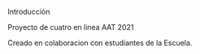Introducción 

Proyecto de cuatro en linea AAT 2021

Creado en colaboracion con estudiantes de la Escuela.